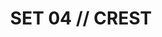 ---
layout: default
categories: label-set
title: SET 04 // CREST
img1: /files/label-04/img/label-04.jpg
download: /files/label-04/label-04.zip
---